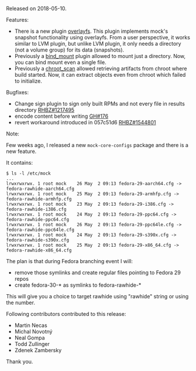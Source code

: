 Released on 2018-05-10.

Features:
- There is a new plugin [overlayfs](Plugin-Overlayfs). This plugin implements mock's snapshot functionality using overlayfs. From a user perspective, it works similar to LVM plugin, but unlike LVM plugin, it only needs a directory (not a volume group) for its data (snapshots).
- Previously a [bind_mount](Plugin-BindMount) plugin allowed to mount just a directory. Now, you can bind mount even a single file.
- Previously a [chroot_scan](Plugin-ChrootScan) allowed retrieving artifacts from chroot where build started. Now, it can extract objects even from chroot which failed to initialize.

Bugfixes:
- Change sign plugin to sign only built RPMs and not every file in results directory [RHBZ#1217495](https://bugzilla.redhat.com/show_bug.cgi?id=1217495)
- encode content before writing [GH#176](https://github.com/rpm-software-management/mock/issues/176)
- revert workaround introduced in 057c51d6 [RHBZ#1544801](https://bugzilla.redhat.com/show_bug.cgi?id=1544801)

Note:

Few weeks ago, I released a new `mock-core-configs` package and there is a new feature.

It contains:

```
$ ls -l /etc/mock
...
lrwxrwxrwx. 1 root mock    26 May  2 09:13 fedora-29-aarch64.cfg -> fedora-rawhide-aarch64.cfg
lrwxrwxrwx. 1 root mock    25 May  2 09:13 fedora-29-armhfp.cfg -> fedora-rawhide-armhfp.cfg
lrwxrwxrwx. 1 root mock    23 May  2 09:13 fedora-29-i386.cfg -> fedora-rawhide-i386.cfg
lrwxrwxrwx. 1 root mock    24 May  2 09:13 fedora-29-ppc64.cfg -> fedora-rawhide-ppc64.cfg
lrwxrwxrwx. 1 root mock    26 May  2 09:13 fedora-29-ppc64le.cfg -> fedora-rawhide-ppc64le.cfg
lrwxrwxrwx. 1 root mock    24 May  2 09:13 fedora-29-s390x.cfg -> fedora-rawhide-s390x.cfg
lrwxrwxrwx. 1 root mock    25 May  2 09:13 fedora-29-x86_64.cfg -> fedora-rawhide-x86_64.cfg
```

The plan is that during Fedora branching event I will:

* remove those symlinks and create regular files pointing to Fedora 29 repos
* create fedora-30-* as symlinks to fedora-rawhide-*

This will give you a choice to target rawhide using "rawhide" string or using the number.

Following contributors contributed to this release:

* Martin Necas
* Michal Novotný
* Neal Gompa
* Todd Zullinger
* Zdenek Zambersky

Thank you.
